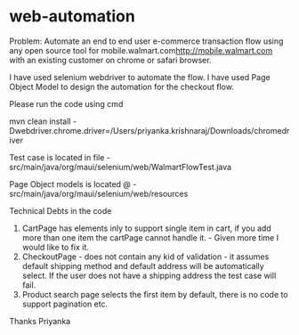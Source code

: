 # web-automation

Problem: Automate an end to end user e-commerce transaction flow using any open source tool for mobile.walmart.com<http://mobile.walmart.com> with an existing customer on chrome or safari browser.

I have used selenium webdriver to automate the flow.
I have used Page Object Model to design the automation for the checkout flow.

Please run the code using cmd 

mvn clean install -Dwebdriver.chrome.driver=/Users/priyanka.krishnaraj/Downloads/chromedriver

Test case is located in file - src/main/java/org/maui/selenium/web/WalmartFlowTest.java

Page Object models is located @ - src/main/java/org/maui/selenium/web/resources

Technical Debts in the code

1. CartPage has elements inly to support single item in cart, if you add more than one item the cartPage cannot handle it. - Given more time I would like to fix it.
2. CheckoutPage - does not contain any kid of validation - it assumes default shipping method and default address will be automatically select. If the user does not have a shipping address the test case will fail.
3. Product search page selects the first item by default, there is no code to support pagination etc.

Thanks
Priyanka

